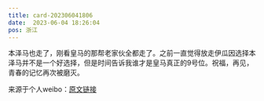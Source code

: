 ```yaml
---
title: card-202306041806
date:  2023-06-04 18:26:04
pos: 浙江
---
```

本泽马也走了，刚看皇马的那帮老家伙全都走了。之前一直觉得放走伊瓜因选择本泽马并不是一个好选择，但是时间告诉我谁才是皇马真正的9号位。祝福，再见，青春的记忆再次被磨灭。 

来源于个人weibo：[原文链接](https://m.weibo.cn/status/N3LubCCF3?mblogid=N3LubCCF3)
